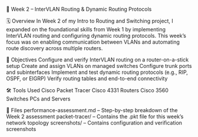 📘 Week 2 – InterVLAN Routing & Dynamic Routing Protocols

🗓️ Overview
In Week 2 of my Intro to Routing and Switching project, I expanded on the foundational skills from Week 1 by implementing InterVLAN routing and configuring dynamic routing protocols. This week’s focus was on enabling communication between VLANs and automating route discovery across multiple routers.

🎯 Objectives
Configure and verify InterVLAN routing on a router-on-a-stick setup
Create and assign VLANs on managed switches
Configure trunk ports and subinterfaces
Implement and test dynamic routing protocols (e.g., RIP, OSPF, or EIGRP)
Verify routing tables and end-to-end connectivity

🛠️ Tools Used
Cisco Packet Tracer
Cisco 4331 Routers
Cisco 3560 Switches
PCs and Servers

📂 Files
performance-assessment.md – Step-by-step breakdown of the Week 2 assessment
packet-tracer/ – Contains the .pkt file for this week’s network topology
screenshots/ – Contains configuration and verification screenshots
